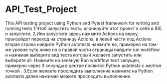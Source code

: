 # API_Test_Project
This API testing project using Python and Pytest framework for writing and running tests
1.Чтоб запустить тесты клонируйте этот проект к себе в IDE и запустите.
2.Или запустите здесь нажмите Actions на верху, произойдет переход на страницу Actions, в левой части под Actions вторая строка найдите Python autotests нажмите ее, примерно на том-же уровне чуть ниже но в правой части страницы найдите run workflow и нажимая выберите вид теста который желаете запустить или выберите all. Нажмите на зелёную Run workflow тест запущен, примерно через 3 секунды в центре появится Python autotests с желтой точкой .
3.Если желаете проследить выполнение нажмите на Python autotests далее нажимая можете проследить выполнение.
